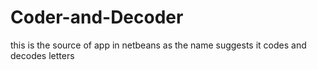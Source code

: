 Coder-and-Decoder
=================
this is the source of app in netbeans
as the name suggests it codes and decodes letters
